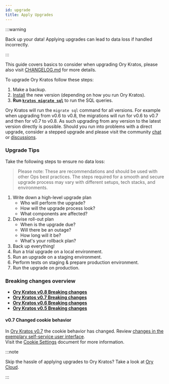 ```yaml
---
id: upgrade
title: Apply Upgrades
---
```


:::warning

Back up your data! Applying upgrades can lead to data loss if handled
incorrectly.

:::

This guide covers basics to consider when upgrading Ory Kratos, please also
visit [CHANGELOG.md](https://github.com/ory/kratos/blob/master/CHANGELOG.md) for
more details.

To upgrade Ory Kratos follow these steps:

1. Make a backup.
1. [Install](../install.md) the new version (depending on how you run Ory
  Kratos).
1. **Run [`kratos migrate sql`](../cli/kratos-migrate-sql.md)** to run the SQL queries.

Ory Kratos will run the `migrate sql` command for all versions. For example when
upgrading from v0.6 to v0.8, the migrations will run for v0.6 to v0.7 and then
for v0.7 to v0.8. As such upgrading from any version to the latest version
directly is possible. Should you run into problems with a direct upgrade,
consider a stepped upgrade and please visit the community
[chat](https://slack.ory.sh/) or
[discussions](https://github.com/ory/kratos/discussions).

### Upgrade Tips

Take the following steps to ensure no data loss:

> Please note: These are recommendations and should be used with other Ops best
> practices. The steps required for a smooth and secure upgrade process may vary
> with different setups, tech stacks, and environments.

1. Write down a high-level upgrade plan
   - Who will perform the upgrade?
   - How will the upgrade process look?
   - What components are affected?
1. Devise roll-out plan
   - When is the upgrade due?
   - Will there be an outage?
   - How long will it be?
   - What's your rollback plan?
1. Back up everything!
1. Run a trial upgrade on a local environment.
1. Run an upgrade on a staging environment.
1. Perform tests on staging & prepare production environment.
1. Run the upgrade on production.

### Breaking changes overview

- **[Ory Kratos v0.8 Breaking changes](https://github.com/ory/kratos/blob/v0.8.0-alpha.1/CHANGELOG.md#breaking-changes)**
- **[Ory Kratos v0.7 Breaking changes](https://github.com/ory/kratos/blob/v0.7.0-alpha.1/CHANGELOG.md#breaking-changes)**
- **[Ory Kratos v0.6 Breaking changes](https://github.com/ory/kratos/blob/v0.6.0-alpha.1/CHANGELOG.md#breaking-changes)**
- **[Ory Kratos v0.5 Breaking changes](https://github.com/ory/kratos/blob/v0.5.0-alpha.1/CHANGELOG.md#breaking-changes)**

#### v0.7 Changed cookie behavior

In
[Ory Kratos v0.7](https://github.com/ory/kratos/blob/v0.7.0-alpha.1/CHANGELOG.md#breaking-changes)
the cookie behavior has changed. Review
[changes in the exemplary self-service user interface](https://github.com/ory/kratos-selfservice-ui-node/commit/e7fa292968111e06401fcfc9b1dd0e8e285a4d87).  
Visit the
[Cookie Settings](https://www.ory.sh/kratos/docs/guides/multi-domain-cookies/#cookies)
document for more information.

:::note

Skip the hassle of applying upgrades to Ory Kratos? Take a look at
[Ory Cloud](https://www.ory.sh/docs).

:::
